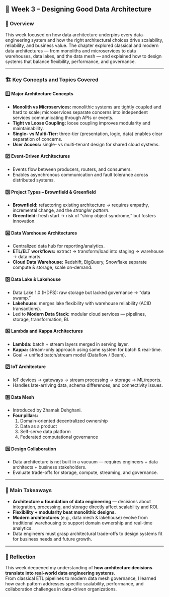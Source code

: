 ## 🧠 Week 3 – Designing Good Data Architecture  

### 📄 Overview  
This week focused on how data architecture underpins every data-engineering system and how the right architectural choices drive scalability, reliability, and business value.
The chapter explored classical and modern data architectures — from monoliths and microservices to data warehouses, data lakes, and the data mesh — and explained how to design systems that balance flexibility, performance, and governance.

---

### 🏗️ Key Concepts and Topics Covered  

#### **1️⃣ Major Architecture Concepts**
- **Monolith vs Microservices:** monolithic systems are tightly coupled and hard to scale; microservices separate concerns into independent services communicating through APIs or events.  
- **Tight vs Loose Coupling:** loose coupling improves modularity and maintainability.  
- **Single- vs Multi-Tier:** three-tier (presentation, logic, data) enables clear separation of concerns.  
- **User Access:** single- vs multi-tenant design for shared cloud systems.  

#### **2️⃣ Event-Driven Architectures**
- Events flow between producers, routers, and consumers.  
- Enables asynchronous communication and fault tolerance across distributed systems.  

#### **3️⃣ Project Types – Brownfield & Greenfield**
- **Brownfield:** refactoring existing architecture → requires empathy, incremental change, and the *strangler pattern*.  
- **Greenfield:** fresh start → risk of “shiny object syndrome,” but fosters innovation.  

#### **4️⃣ Data Warehouse Architectures**
- Centralized data hub for reporting/analytics.  
- **ETL/ELT workflows:** extract → transform/load into staging → warehouse → data marts.  
- **Cloud Data Warehouse:** Redshift, BigQuery, Snowflake separate compute & storage, scale on-demand.

#### **5️⃣ Data Lake & Lakehouse**
- Data Lake 1.0 (HDFS): raw storage but lacked governance → “data swamp.”  
- **Lakehouse:** merges lake flexibility with warehouse reliability (ACID transactions).  
- Led to **Modern Data Stack:** modular cloud services — pipelines, storage, transformation, BI.

#### **6️⃣ Lambda and Kappa Architectures**
- **Lambda:** batch + stream layers merged in serving layer.  
- **Kappa:** stream-only approach using same system for batch & real-time.  
- Goal → unified batch/stream model (Dataflow / Beam).

#### **7️⃣ IoT Architecture**
- IoT devices → gateways → stream processing → storage → ML/reports.  
- Handles late-arriving data, schema differences, and connectivity issues.

#### **8️⃣ Data Mesh**
- Introduced by Zhamak Dehghani.  
- **Four pillars:**  
  1. Domain-oriented decentralized ownership  
  2. Data as a product  
  3. Self-serve data platform  
  4. Federated computational governance  

#### **9️⃣ Design Collaboration**
- Data architecture is not built in a vacuum — requires engineers + data architects + business stakeholders.  
- Evaluate trade-offs for storage, compute, streaming, and governance.  

---

### 🧩 Main Takeaways  
- **Architecture = foundation of data engineering** — decisions about integration, processing, and storage directly affect scalability and ROI.  
- **Flexibility + modularity beat monolithic designs.**  
- **Modern architectures** (e.g., data mesh & lakehouse) evolve from traditional warehousing to support domain ownership and real-time analytics.  
- Data engineers must grasp architectural trade-offs to design systems fit for business needs and future growth.

---

### 🧭 Reflection  
This week deepened my understanding of **how architecture decisions translate into real-world data engineering systems**.  
From classical ETL pipelines to modern data mesh governance, I learned how each pattern addresses specific scalability, performance, and collaboration challenges in data-driven organizations.
